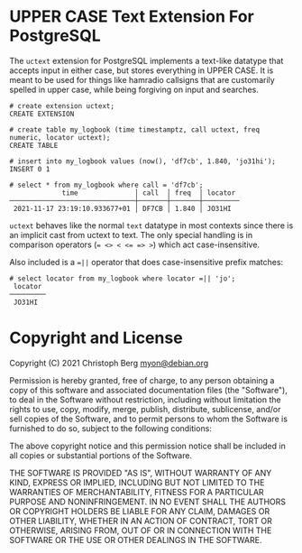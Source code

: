 UPPER CASE Text Extension For PostgreSQL
========================================

The `uctext` extension for PostgreSQL implements a text-like datatype that
accepts input in either case, but stores everything in UPPER CASE. It is meant
to be used for things like hamradio callsigns that are customarily spelled in
upper case, while being forgiving on input and searches.

```
# create extension uctext;
CREATE EXTENSION

# create table my_logbook (time timestamptz, call uctext, freq numeric, locator uctext);
CREATE TABLE

# insert into my_logbook values (now(), 'df7cb', 1.840, 'jo31hi');
INSERT 0 1

# select * from my_logbook where call = 'df7cb';
             time              │ call  │ freq  │ locator
───────────────────────────────┼───────┼───────┼─────────
 2021-11-17 23:19:10.933677+01 │ DF7CB │ 1.840 │ JO31HI
```

`uctext` behaves like the normal `text` datatype in most contexts since there
is an implicit cast from uctext to text. The only special handling is in
comparison operators (`= <> < <= => >`) which act case-insensitive.

Also included is a `=||` operator that does case-insensitive prefix matches:

```
# select locator from my_logbook where locator =|| 'jo';
 locator
─────────
 JO31HI
```

# Copyright and License

Copyright (C) 2021 Christoph Berg <myon@debian.org>

Permission is hereby granted, free of charge, to any person obtaining a copy of
this software and associated documentation files (the "Software"), to deal in
the Software without restriction, including without limitation the rights to
use, copy, modify, merge, publish, distribute, sublicense, and/or sell copies
of the Software, and to permit persons to whom the Software is furnished to do
so, subject to the following conditions:

The above copyright notice and this permission notice shall be included in all
copies or substantial portions of the Software.

THE SOFTWARE IS PROVIDED "AS IS", WITHOUT WARRANTY OF ANY KIND, EXPRESS OR
IMPLIED, INCLUDING BUT NOT LIMITED TO THE WARRANTIES OF MERCHANTABILITY,
FITNESS FOR A PARTICULAR PURPOSE AND NONINFRINGEMENT. IN NO EVENT SHALL THE
AUTHORS OR COPYRIGHT HOLDERS BE LIABLE FOR ANY CLAIM, DAMAGES OR OTHER
LIABILITY, WHETHER IN AN ACTION OF CONTRACT, TORT OR OTHERWISE, ARISING FROM,
OUT OF OR IN CONNECTION WITH THE SOFTWARE OR THE USE OR OTHER DEALINGS IN THE
SOFTWARE.
